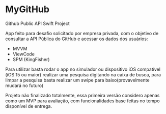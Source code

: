 # MyGitHub
 Github Public API Swift Project

App feito para desafio solicitado por empresa privada, com o objetivo de consultar a API Pública do GitHub e acessar os dados dos usuários:

- MVVM
- ViewCode
- SPM (KingFisher)

Para utilizar basta rodar o app no simulador ou dispositivo iOS compatível (iOS 15 ou maior) realizar uma pesquisa digitando na caixa de busca, para limpar a pesquisa basta realizar um swipe para baixo(provavelmente mudará no futuro)

Projeto não finalizado totalmente, essa primeira versão considero apenas como um MVP para avaliação, com funcionalidades base feitas no tempo disponível de entrega.
